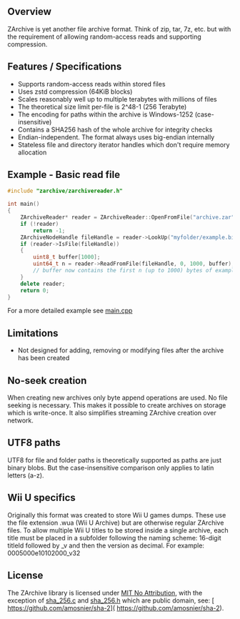 ## Overview
ZArchive is yet another file archive format. Think of zip, tar, 7z, etc. but with the requirement of allowing random-access reads and supporting compression.

## Features / Specifications
- Supports random-access reads within stored files
- Uses zstd compression (64KiB blocks)
- Scales reasonably well up to multiple terabytes with millions of files
- The theoretical size limit per-file is 2^48-1 (256 Terabyte)
- The encoding for paths within the archive is Windows-1252 (case-insensitive)
- Contains a SHA256 hash of the whole archive for integrity checks
- Endian-independent. The format always uses big-endian internally
- Stateless file and directory iterator handles which don't require memory allocation

## Example - Basic read file

```c++
#include "zarchive/zarchivereader.h"

int main()
{
	ZArchiveReader* reader = ZArchiveReader::OpenFromFile("archive.zar");
	if (!reader)
	 	return -1;
	ZArchiveNodeHandle fileHandle = reader->LookUp("myfolder/example.bin");
	if (reader->IsFile(fileHandle))
	{
		uint8_t buffer[1000];
		uint64_t n = reader->ReadFromFile(fileHandle, 0, 1000, buffer);
		// buffer now contains the first n (up to 1000) bytes of example.bin
	}
	delete reader;
	return 0;
}
```

For a more detailed example see [main.cpp](/src/main.cpp)

## Limitations
- Not designed for adding, removing or modifying files after the archive has been created

## No-seek creation
When creating new archives only byte append operations are used. No file seeking is necessary. This makes it possible to create archives on storage which is write-once. It also simplifies streaming ZArchive creation over network.

## UTF8 paths
UTF8 for file and folder paths is theoretically supported as paths are just binary blobs. But the case-insensitive comparison only applies to latin letters (a-z).

## Wii U specifics
Originally this format was created to store Wii U games dumps. These use the file extension .wua (Wii U Archive) but are otherwise regular ZArchive files. To allow multiple Wii U titles to be stored inside a single archive, each title must be placed in a subfolder following the naming scheme: 16-digit titleId followed by \_v and then the version as decimal. For example: 0005000e10102000_v32

## License
The ZArchive library is licensed under [MIT No Attribution](https://github.com/emiyl/dumpling/blob/master/LICENSE.md), with the exception of [sha_256.c](/src/sha_256.c) and [sha_256.h](/src/sha_256.h) which are public domain, see: [ https://github.com/amosnier/sha-2]( https://github.com/amosnier/sha-2).